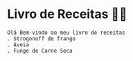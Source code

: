 # Livro de Receitas 👨‍🍳

    Olá Bem-vindo ao meu livro de receitas
    . Strogonoff de frango
    . Aveia
    . Funge de Carne Seca
